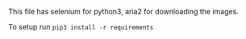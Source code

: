 This file has selenium for python3, aria2 for downloading the images.

To setup run
`pip3 install -r requirements`

